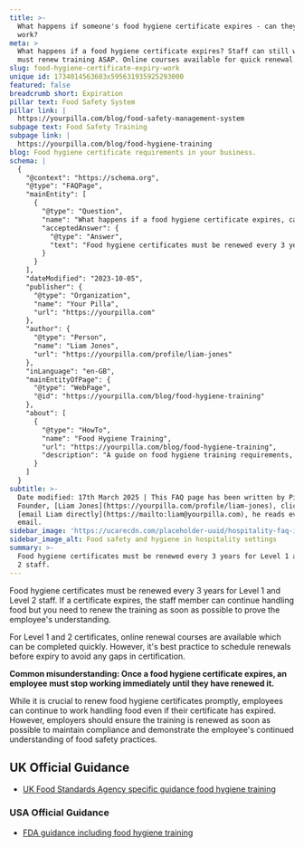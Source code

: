 ```yaml
---
title: >-
  What happens if someone's food hygiene certificate expires - can they still
  work?
meta: >
  What happens if a food hygiene certificate expires? Staff can still work but
  must renew training ASAP. Online courses available for quick renewal.
slug: food-hygiene-certificate-expiry-work
unique id: 1734014563603x595631935925293000
featured: false
breadcrumb short: Expiration
pillar text: Food Safety System
pillar link: |
  https://yourpilla.com/blog/food-safety-management-system
subpage text: Food Safety Training
subpage link: |
  https://yourpilla.com/blog/food-hygiene-training
blog: Food hygiene certificate requirements in your business.
schema: |
  {
    "@context": "https://schema.org",
    "@type": "FAQPage",
    "mainEntity": [
      {
        "@type": "Question",
        "name": "What happens if a food hygiene certificate expires, can employees continue working?",
        "acceptedAnswer": {
          "@type": "Answer",
          "text": "Food hygiene certificates must be renewed every 3 years for Level 1 and Level 2 staff. If a certificate expires, the employee can continue handling food while the necessary renewal training is completed promptly to ensure continued food safety. Online renewal courses are available, but it is best practice to schedule renewals before the certificate expires to avoid any gaps in certification."
        }
      }
    ],
    "dateModified": "2023-10-05",
    "publisher": {
      "@type": "Organization",
      "name": "Your Pilla",
      "url": "https://yourpilla.com"
    },
    "author": {
      "@type": "Person",
      "name": "Liam Jones",
      "url": "https://yourpilla.com/profile/liam-jones"
    },
    "inLanguage": "en-GB",
    "mainEntityOfPage": {
      "@type": "WebPage",
      "@id": "https://yourpilla.com/blog/food-hygiene-training"
    },
    "about": [
      {
        "@type": "HowTo",
        "name": "Food Hygiene Training",
        "url": "https://yourpilla.com/blog/food-hygiene-training",
        "description": "A guide on food hygiene training requirements, including what certification levels are needed for different roles in a food business."
      }
    ]
  }
subtitle: >-
  Date modified: 17th March 2025 | This FAQ page has been written by Pilla
  Founder, [Liam Jones](https://yourpilla.com/profile/liam-jones), click to
  [email Liam directly](https://mailto:liam@yourpilla.com), he reads every
  email.
sidebar_image: 'https://ucarecdn.com/placeholder-uuid/hospitality-faq-image.jpg'
sidebar_image_alt: Food safety and hygiene in hospitality settings
summary: >-
  Food hygiene certificates must be renewed every 3 years for Level 1 and Level
  2 staff.
---
```

Food hygiene certificates must be renewed every 3 years for Level 1 and Level 2 staff. If a certificate expires, the staff member can continue handling food but you need to renew the training as soon as possible to prove the employee's understanding.

For Level 1 and 2 certificates, online renewal courses are available which can be completed quickly. However, it's best practice to schedule renewals before expiry to avoid any gaps in certification.

**Common misunderstanding: Once a food hygiene certificate expires, an employee must stop working immediately until they have renewed it.**

While it is crucial to renew food hygiene certificates promptly, employees can continue to work handling food even if their certificate has expired. However, employers should ensure the training is renewed as soon as possible to maintain compliance and demonstrate the employee's continued understanding of food safety practices.

## UK Official Guidance

-   [UK Food Standards Agency specific guidance food hygiene training](https://www.food.gov.uk/business-guidance/food-hygiene-for-your-business?utm_source=chatgpt.com)
    

### USA Official Guidance

-   [FDA guidance including food hygiene training](https://www.fda.gov/food/retail-food-protection/retail-food-industryregulatory-assistance-training)
